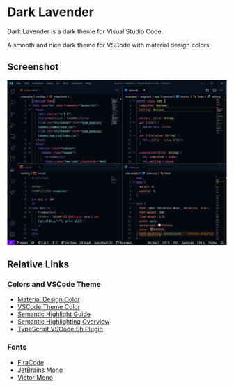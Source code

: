 # Dark Lavender

Dark Lavender is a dark theme for Visual Studio Code.

A smooth and nice dark theme for VSCode with material design colors.

## Screenshot

![dark-lavender-screenshot](https://raw.githubusercontent.com/t7yang/dark-lavender/master/images/screenshot.png)

## Relative Links

### Colors and VSCode Theme
- [Material Design Color](https://www.materialui.co/colors)
- [VSCode Theme Color](https://code.visualstudio.com/api/references/theme-color)
- [Semantic Highlight Guide](https://code.visualstudio.com/api/language-extensions/semantic-highlight-guide)
- [Semantic Highlighting Overview](https://github.com/microsoft/vscode/wiki/Semantic-Highlighting-Overview)
- [TypeScript VSCode Sh Plugin](https://github.com/aeschli/typescript-vscode-sh-plugin/blob/master/README.md)

### Fonts

- [FiraCode](https://github.com/tonsky/FiraCode)
- [JetBrains Mono](https://www.jetbrains.com/lp/mono)
- [Victor Mono](https://rubjo.github.io/victor-mono/)

